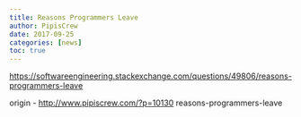 ```yaml
---
title: Reasons Programmers Leave
author: PipisCrew
date: 2017-09-25
categories: [news]
toc: true
---
```


https://softwareengineering.stackexchange.com/questions/49806/reasons-programmers-leave

origin - http://www.pipiscrew.com/?p=10130 reasons-programmers-leave